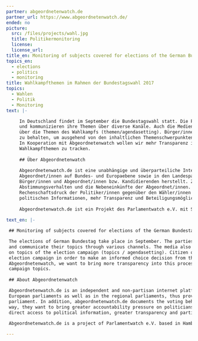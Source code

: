```yaml
---
partner: abgeordnetenwatch.de
partner_url: https://www.abgeordnetenwatch.de/
ended: no
picture:
  src: /files/projects/wahl.jpg
  title: Politikermonitoring
  license:
  license_url:
title_en: Monitoring of subjects covered for elections of the German Bundestag
topics_en:
  - elections
  - politics
  - monitoring  
title: Wahlkampfthemen im Rahmen der Bundestagswahl 2017
topics:
  - Wahlen
  - Politik
  - Monitoring
text: |- 

     In Deutschland findet im September die Bundestagswahl statt. Die Parteien bereiten sich auf den kommenden Wahlkampf vor 
     und kommunizieren ihre Themen über diverse Kanäle. Auch die Medien tragen zur Meinungsbildung bei und berichten 
     über die Themen des Wahlkampfs (themen/agendasetting). Bürger/innen fällt es im Wahlkampf oftmals dennoch schwer den Überblick 
     zu behalten, um ausgehend von den inhaltlichen Themenschwerpunkten der Parteien eine informierte Wahlentscheidung zu treffen. 
     In Kooperation mit Abgeordnetenwatch wollen wir mehr Transparenz in diesen Prozess bringen und ein Monitoring-Tool entwickeln,
     Wahlkampfthemen zu tracken.
     
     ## Über Abgeordnetenwatch
    
     Abgeordnetenwatch.de ist eine unabhängige und überparteiliche Internetplattform, die öffentliche Bürgeranfragen an 
     Abgeordnet/innen auf Bundes- und Europaebene sowie in den Landesparlamenten ermöglicht und somit einen direkten Draht zwischen 
     Bürger/innen und Abgeordnet/innen bzw. Kandidierenden herstellt. Zusätzlich dokumentiert abgeordnetenwatch.de das 
     Abstimmungsverhalten und die Nebeneinkünfte der Abgeordnet/innen. Auf diese Weise wollen sie u.a. einen höheren 
     Rechenschaftsdruck der Politiker/innen gegenüber den Wähler/innen herbeiführen, sowie einen einfachen und direkten Zugang zu 
     politischen Informationen, mehr Transparenz und Beteiligungsmöglichkeiten schaffen. 
     
     Abgeordnetenwatch.de ist ein Projekt des Parlamentwatch e.V. mit Sitz in Hamburg.
 
text_en: |-

 ## Monitoring of subjects covered for elections of the German Bundestag

 The elections of German Bundestag take place in September. The parties are preparing for the upcoming election campaign
 and communicate their topics through various channels. The media also contributes to the formation of opinions and reports
 on topics of the election campaign (topics / agendasetting). Citizen often find it difficult to maintain an overview in the
 election campaign in order to make an informed choice decision from the parties' main focus. In cooperation with 
 Abgeordnetenwatch, we want to bring more transparency into this process and develop a monitoring tool to track election 
 campaign topics.
 
 ## About Abgeordnetenwatch

 Abgeordnetenwatch.de is an independent and non-partisan internet platform, which allows public citizen requests to German and 
 European parliaments as well as in the regional parliaments, thus providing a direct link between citizens and members of 
 parliament. In addition, abgeordnetenwatch.de documents the voting behavior and the additional income of the deputies. In this 
 way, they want to bring greater accountability pressure on politicians towards the electorate, as well as to provide easy and 
 direct access to political information, greater transparency and participation.
 
 Abgeordnetenwatch.de is a project of Parlamentwatch e.V. based in Hamburg.

---
```

   
